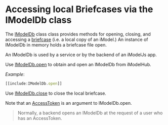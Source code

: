 # Accessing local Briefcases via the IModelDb class

The [IModelDb]($backend) class class provides methods for opening, closing, and accessing a [briefcase](../Glossary.md#briefcase) (i.e. a local copy of an iModel.) An instance of IModelDb in memory holds a briefcase file open.

An IModelDb is used by a service or by the backend of an iModelJs app.

Use [IModelDb.open]($backend) to obtain and open an IModelDb from iModelHub.

*Example*:
``` ts
[[include:IModelDb.open]]
```
Use [IModelDb.close]($backend) to close the local briefcase.

Note that an [AccessToken](../common/AccessToken.md) is an argument to IModelDb.open.

> Normally, a backend opens an IModelDb at the request of a user who has an AccessToken.